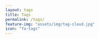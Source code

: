 ```yaml
---
layout: tags
title: Tags
permalink: /tags/
feature-img: "assets/img/tag-cloud.jpg"
icon: "fa-tags"
---
```


